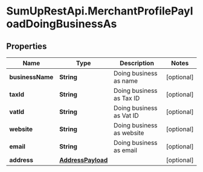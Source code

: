 # SumUpRestApi.MerchantProfilePayloadDoingBusinessAs

## Properties
Name | Type | Description | Notes
------------ | ------------- | ------------- | -------------
**businessName** | **String** | Doing business as name | [optional] 
**taxId** | **String** | Doing business as Tax ID | [optional] 
**vatId** | **String** | Doing business as Vat ID | [optional] 
**website** | **String** | Doing business as website | [optional] 
**email** | **String** | Doing business as email | [optional] 
**address** | [**AddressPayload**](AddressPayload.md) |  | [optional] 
